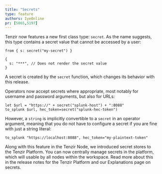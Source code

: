 ```yaml
---
title: "Secrets"
type: feature
authors: IyeOnline
pr: [5065,5197]
---
```


Tenzir now features a new first class type: `secret`. As the name suggests, this
type contains a secret value that cannot be accessed by a user:

```tql
from { s: secret("my-secret") }
```
```tql
{
  s: "***", // Does not render the secret value
}
```

A secret is created by the `secret` function, which changes its behavior with this
release.

Operators now accept secrets where appropriate, most notably for username and
password arguments, but also for URLs:

```tql
let $url = "https://" + secret("splunk-host") + ":8088"
to_splunk $url, hec_token=secret("splunk-hec-token")
```

However, a `string` is implicitly convertible to a `secret` in an operator
argument, meaning that you do not have to configure a secret if you are fine
with just a string literal:

```tql
to_splunk "https://localhost:8088", hec_token="my-plaintext-token"
```

Along with this feature in the Tenzir Node, we introduced secret stores to the
Tenzir Platform. You can now centrally manage secrets in the platform, which
will usable by all nodes within the workspace. Read more about this in the
release notes for the Tenzir Platform and our Explanations page on secrets.
